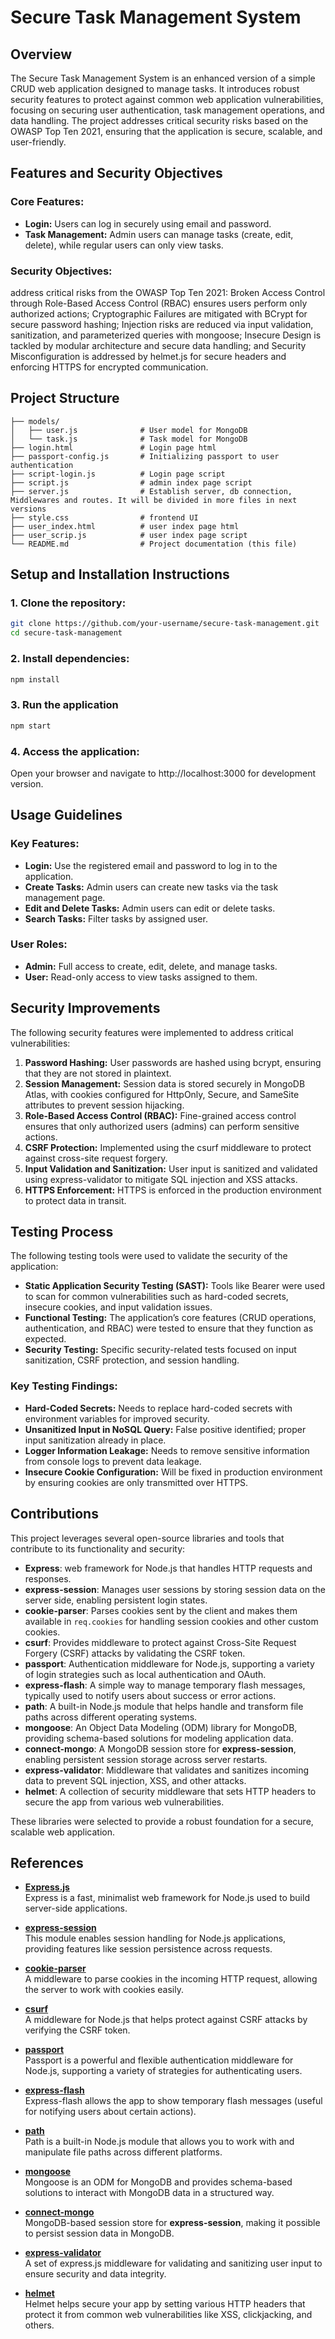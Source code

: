 # Secure Task Management System

## Overview
The Secure Task Management System is an enhanced version of a simple CRUD web application designed to manage tasks. It introduces robust security features to protect against common web application vulnerabilities, focusing on securing user authentication, task management operations, and data handling. The project addresses critical security risks based on the OWASP Top Ten 2021, ensuring that the application is secure, scalable, and user-friendly.

## Features and Security Objectives

### Core Features:
- **Login:** Users can log in securely using email and password.
- **Task Management:** Admin users can manage tasks (create, edit, delete), while regular users can only view tasks.

### Security Objectives:
address critical risks from the OWASP Top Ten 2021: Broken Access Control through Role-Based Access Control (RBAC) ensures users perform only authorized actions; Cryptographic Failures are mitigated with BCrypt for secure password hashing; Injection risks are reduced via input validation, sanitization, and parameterized queries with mongoose; Insecure Design is tackled by modular architecture and secure data handling; and Security Misconfiguration is addressed by helmet.js for secure headers and enforcing HTTPS for encrypted communication.

## Project Structure

```plaintext
├── models/
│   ├── user.js              # User model for MongoDB
│   └── task.js              # Task model for MongoDB
├── login.html               # Login page html
├── passport-config.js       # Initializing passport to user authentication
├── script-login.js          # Login page script
├── script.js                # admin index page script
├── server.js                # Establish server, db connection, Middlewares and routes. It will be divided in more files in next versions
├── style.css                # frontend UI
├── user_index.html          # user index page html
├── user_scrip.js            # user index page script
└── README.md                # Project documentation (this file)
```


## Setup and Installation Instructions

### 1. Clone the repository:
```bash
git clone https://github.com/your-username/secure-task-management.git
cd secure-task-management
```
### 2. Install dependencies: 
```bash
npm install
```
### 3. Run the application
```bash
npm start
```
### 4. Access the application:
Open your browser and navigate to http://localhost:3000 for development version.
## Usage Guidelines

### Key Features:
- **Login:** Use the registered email and password to log in to the application.
- **Create Tasks:** Admin users can create new tasks via the task management page.
- **Edit and Delete Tasks:** Admin users can edit or delete tasks.
- **Search Tasks:** Filter tasks by assigned user.

### User Roles:
- **Admin:** Full access to create, edit, delete, and manage tasks.
- **User:** Read-only access to view tasks assigned to them.

## Security Improvements

The following security features were implemented to address critical vulnerabilities:

1. **Password Hashing:** User passwords are hashed using bcrypt, ensuring that they are not stored in plaintext.
2. **Session Management:** Session data is stored securely in MongoDB Atlas, with cookies configured for HttpOnly, Secure, and SameSite attributes to prevent session hijacking.
3. **Role-Based Access Control (RBAC):** Fine-grained access control ensures that only authorized users (admins) can perform sensitive actions.
4. **CSRF Protection:** Implemented using the csurf middleware to protect against cross-site request forgery.
5. **Input Validation and Sanitization:** User input is sanitized and validated using express-validator to mitigate SQL injection and XSS attacks.
6. **HTTPS Enforcement:** HTTPS is enforced in the production environment to protect data in transit.

## Testing Process

The following testing tools were used to validate the security of the application:

- **Static Application Security Testing (SAST):** Tools like Bearer were used to scan for common vulnerabilities such as hard-coded secrets, insecure cookies, and input validation issues.
- **Functional Testing:** The application’s core features (CRUD operations, authentication, and RBAC) were tested to ensure that they function as expected.
- **Security Testing:** Specific security-related tests focused on input sanitization, CSRF protection, and session handling.

### Key Testing Findings:
- **Hard-Coded Secrets:** Needs to replace hard-coded secrets with environment variables for improved security.
- **Unsanitized Input in NoSQL Query:** False positive identified; proper input sanitization already in place.
- **Logger Information Leakage:** Needs to remove sensitive information from console logs to prevent data leakage.
- **Insecure Cookie Configuration:** Will be fixed in production environment by ensuring cookies are only transmitted over HTTPS.

## Contributions

This project leverages several open-source libraries and tools that contribute to its functionality and security:

- **Express**: web framework for Node.js that handles HTTP requests and responses.
- **express-session**: Manages user sessions by storing session data on the server side, enabling persistent login states.
- **cookie-parser**: Parses cookies sent by the client and makes them available in `req.cookies` for handling session cookies and other custom cookies.
- **csurf**: Provides middleware to protect against Cross-Site Request Forgery (CSRF) attacks by validating the CSRF token.
- **passport**: Authentication middleware for Node.js, supporting a variety of login strategies such as local authentication and OAuth.
- **express-flash**: A simple way to manage temporary flash messages, typically used to notify users about success or error actions.
- **path**: A built-in Node.js module that helps handle and transform file paths across different operating systems.
- **mongoose**: An Object Data Modeling (ODM) library for MongoDB, providing schema-based solutions for modeling application data.
- **connect-mongo**: A MongoDB session store for **express-session**, enabling persistent session storage across server restarts.
- **express-validator**: Middleware that validates and sanitizes incoming data to prevent SQL injection, XSS, and other attacks.
- **helmet**: A collection of security middleware that sets HTTP headers to secure the app from various web vulnerabilities.

These libraries were selected to provide a robust foundation for a secure, scalable web application.

## References

- **[Express.js](https://expressjs.com/)**  
  Express is a fast, minimalist web framework for Node.js used to build server-side applications.
  
- **[express-session](https://www.npmjs.com/package/express-session)**  
  This module enables session handling for Node.js applications, providing features like session persistence across requests.
  
- **[cookie-parser](https://www.npmjs.com/package/cookie-parser)**  
  A middleware to parse cookies in the incoming HTTP request, allowing the server to work with cookies easily.

- **[csurf](https://www.npmjs.com/package/csurf)**  
  A middleware for Node.js that helps protect against CSRF attacks by verifying the CSRF token.

- **[passport](http://www.passportjs.org/)**  
  Passport is a powerful and flexible authentication middleware for Node.js, supporting a variety of strategies for authenticating users.

- **[express-flash](https://www.npmjs.com/package/express-flash)**  
  Express-flash allows the app to show temporary flash messages (useful for notifying users about certain actions).

- **[path](https://nodejs.org/api/path.html)**  
  Path is a built-in Node.js module that allows you to work with and manipulate file paths across different platforms.

- **[mongoose](https://mongoosejs.com/)**  
  Mongoose is an ODM for MongoDB and provides schema-based solutions to interact with MongoDB data in a structured way.

- **[connect-mongo](https://www.npmjs.com/package/connect-mongo)**  
  MongoDB-based session store for **express-session**, making it possible to persist session data in MongoDB.

- **[express-validator](https://express-validator.github.io/docs/)**  
  A set of express.js middleware for validating and sanitizing user input to ensure security and data integrity.

- **[helmet](https://helmetjs.github.io/)**  
  Helmet helps secure your app by setting various HTTP headers that protect it from common web vulnerabilities like XSS, clickjacking, and others.

